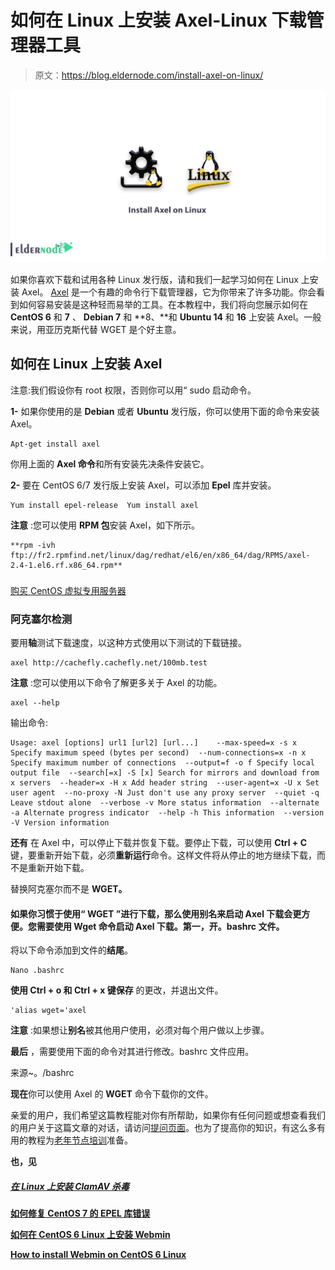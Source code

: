 # 如何在 Linux 上安装 Axel-Linux 下载管理器工具

> 原文：<https://blog.eldernode.com/install-axel-on-linux/>

![How to install Axel on Linux](img/8dcade55321f33eef9bfa34053afb8a8.png)

如果你喜欢下载和试用各种 Linux 发行版，请和我们一起学习如何在 Linux 上安装 Axel。 [Axel](https://github.com/axel-download-accelerator/axel) 是一个有趣的命令行下载管理器，它为你带来了许多功能。你会看到如何容易安装是这种轻而易举的工具。在本教程中，我们将向您展示如何在 **CentOS 6** 和 **7** 、 **Debian 7** 和 **8、**和 **Ubuntu 14** 和 **16** 上安装 Axel。一般来说，用亚历克斯代替 WGET 是个好主意。

## 如何在 Linux 上安装 Axel

注意:我们假设你有 root 权限，否则你可以用“ sudo 启动命令。

**1-** 如果你使用的是 **Debian** 或者 **Ubuntu** 发行版，你可以使用下面的命令来安装 Axel。

```
Apt-get install axel
```

你用上面的 **Axel 命令**和所有安装先决条件安装它。

**2-** 要在 CentOS 6/7 发行版上安装 Axel，可以添加 **Epel** 库并安装。

```
Yum install epel-release  Yum install axel
```

**注意** :您可以使用 **RPM 包**安装 Axel，如下所示。

```
**rpm -ivh ftp://fr2.rpmfind.net/linux/dag/redhat/el6/en/x86_64/dag/RPMS/axel-2.4-1.el6.rf.x86_64.rpm**
```

### 

[购买 CentOS 虚拟专用服务器](https://eldernode.com/centos-vps/)

### 阿克塞尔检测

要用**轴**测试下载速度，以这种方式使用以下测试的下载链接。

```
axel http://cachefly.cachefly.net/100mb.test
```

**注意** :您可以使用以下命令了解更多关于 Axel 的功能。

```
axel --help
```

输出命令:

```
Usage: axel [options] url1 [url2] [url...]    --max-speed=x -s x Specify maximum speed (bytes per second)  --num-connections=x -n x Specify maximum number of connections  --output=f -o f Specify local output file  --search[=x] -S [x] Search for mirrors and download from x servers  --header=x -H x Add header string  --user-agent=x -U x Set user agent  --no-proxy -N Just don't use any proxy server  --quiet -q Leave stdout alone  --verbose -v More status information  --alternate -a Alternate progress indicator  --help -h This information  --version -V Version information
```

**还有** 在 Axel 中，可以停止下载并恢复下载。要停止下载，可以使用 **Ctrl + C** 键，要重新开始下载，必须**重新运行**命令。这样文件将从停止的地方继续下载，而不是重新开始下载。

替换阿克塞尔而不是 **WGET。**

#### 如果你习惯于使用“ **WGET** ”进行下载，那么使用别名来启动 Axel 下载会更方便。您需要使用 Wget 命令启动 Axel 下载。**第一，**开**。bashrc** 文件。

将以下命令添加到文件的**结尾**。

```
Nano .bashrc
```

**使用 **Ctrl + o** 和 **Ctrl + x** 键保存** 的更改，并退出文件。

```
'alias wget='axel
```

**注意** :如果想让**别名**被其他用户使用，必须对每个用户做以上步骤。

**最后** ，需要使用下面的命令对其进行修改。bashrc 文件应用。

来源~。/bashrc

**现在**你可以使用 Axel 的 **WGET** 命令下载你的文件。

亲爱的用户，我们希望这篇教程能对你有所帮助，如果你有任何问题或想查看我们的用户关于这篇文章的对话，请访问[提问页面](https://eldernode.com/ask)。也为了提高你的知识，有这么多有用的教程为[老年节点培训](https://eldernode.com/blog/)准备。

**也，见**

##### **[在 Linux 上安装 ClamAV 杀毒](https://eldernode.com/install-clamav-antivirus-on-ubuntu/)**

**[如何修复 CentOS 7 的 EPEL 库错误](https://eldernode.com/how-fix-epel-repository-error-centos-7/)**

**[如何在 CentOS 6 Linux 上安装 Webmin](https://eldernode.com/install-webmin-centos-6/)**

**[How to install Webmin on CentOS 6 Linux](https://eldernode.com/install-webmin-centos-6/)**